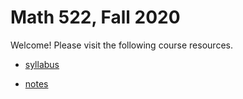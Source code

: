 # Math 522, Fall 2020

Welcome! Please visit the following course resources.

* [syllabus](syllabus)

* [notes](https://github.com/scoskey/m522/raw/master/notes.pdf)

